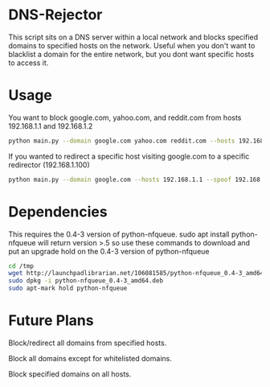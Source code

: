 # DNS-Rejector


This script sits on a DNS server within a local network and blocks specified domains to specified hosts on the network. Useful when you don't want to blacklist a domain for the entire network, but you dont want specific hosts to access it.

# Usage

You want to block google.com, yahoo.com, and reddit.com from hosts 192.168.1.1 and 192.168.1.2
```bash
python main.py --domain google.com yahoo.com reddit.com --hosts 192.168.1.1 192.168.1.2
```

If you wanted to redirect a specific host visiting google.com to a specific redirector (192.168.1.100)
```bash
python main.py --domain google.com --hosts 192.168.1.1 --spoof 192.168.1.100
```

# Dependencies

This requires the 0.4-3 version of python-nfqueue. sudo apt install python-nfqueue will return version >.5 so use these commands to download and put an upgrade hold on the 0.4-3 version of python-nfqueue

```bash
cd /tmp
wget http://launchpadlibrarian.net/106081585/python-nfqueue_0.4-3_amd64.deb
sudo dpkg -i python-nfqueue_0.4-3_amd64.deb
sudo apt-mark hold python-nfqueue
```

# Future Plans

Block/redirect all domains from specified hosts.

Block all domains except for whitelisted domains.

Block specified domains on all hosts.


































































































































































































